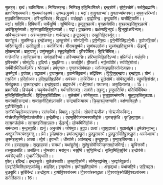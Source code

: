 

  
सु॒तइत्। इत्वं। त्वन्निमि॑श्लः। निमि॑श्लइन्द्र। निमि॑श्ल॒ इति॒निऽमि॑श्ले। इ॒न्द्र॒सोमे॑। सो॒मे॒स्तोमे॑। स्तोमे॒ब्रह्मा॑णि। ब्रह्मा॑णिश॒स्यमा॑ने। श॒स्यमा॑नउ॒क्थे। उ॒क्थइत्यु॒क्थे।। यद्वा॑। वा॒यु॒क्ताभ्यां॑। यु॒क्ताभ्यां॑मघवन्। म॒घ॒व॒न्हरि॑भ्यां। म॒घ॒वन्निति॑मघऽवन्। हरि॑भ्यां॒बिभ्र॑त्। बिभ्र॒द्वज्रं॑। वज्रं॑बा॒ह्वोः। बा॒ह्वोरि॑न्द्र। इ॒न्द्र॒यासि॑। यासीति॒यासि॑।।  
यद्वा॑। वा॒दि॒वि। दि॒विपार्ये॑। पार्ये॒सुष्विं॑। सुष्वि॑मिन्द्र। इ॒न्द्र॒वृ॒त्र॒हत्ये॑। वृ॒त्र॒हत्येव॑सि। वृ॒त्र॒हत्य॒इति॑वृ॒त्र॒ऽहत्ये॑। अव॑सि॒शूर॑सातौ। शूर॑साता॒विति॒शूर॑ऽसातौ।। यद्वा॑। वा॒दक्ष॑स्य। दक्ष॑स्यबि॒भ्युषः॑। बि॒भ्युषो॒अबि॑भ्यत्। अबि॑भ्य॒दर॑न्धयः। अर॑न्धय॒श्शर्ध॑तः। शर्ध॑तइन्द्र। इ॒न्द्र॒दस्यू॑न्। दस्यू॒निति॒दस्यू॑न्।।  
पाता॑सु॒तं। सु॒तमिन्द्रः॑। इन्द्रो॑अस्तु। अ॒स्तु॒सोमं॑। सोमं॑प्रणॆ॒नीः। प्र॒णे॒नीरु॒ग्रः। प्र॒ने॒नीरिति॑प्र॒ऽने॒नीः। उ॒ग्रोज॑रि॒तारं॑। ज॒रि॒तार॑मू॒ती। ऊ॒तीत्यू॒ती।। कर्ता॑वी॒राय॑। वी॒राय॒सुष्व॑ये। सुष्व॑यउलो॒कं। सुस्व॑य॒इति॒सुस्व॑ये। ऊँ॒इत्यूँ॑। लो॒कन्दाता॑। दाता॒वसु॑। वसु॑स्तुव॒ते। स्तु॒व॒तेकी॒रये॑। की॒रये॑चित्। चि॒दिति॑चित्।।  
गन्तेया॑न्ति। या॒न्ति॒सव॑ना। सव॑ना॒हरि॑भ्यां। हरि॑भ्याम्ब॒भ्रिः। हरि॑भ्या॒मिति॒हरि॑ऽभ्यां। ब॒भ्रिर्वज्रं॑। वज्रं॑प॒पिः। प॒पिस्सोमं॑। सोमं॑द॒दिः। द॒दिर्गाः। गा॒इति॑गाः।। कर्ता॑वी॒रं। वी॒रन्नर्यं॑। नर्यं॒सर्व॑वीरं। सर्व॑वीरं॒श्रोता॑। सर्व॑वीर॒मिति॒सर्व॑ऽवीरं। श्रोता॒हवं॑। हवं॑गृण॒तः। गृ॒ण॒तस्तोम॑वाहाः। स्तोम॑वाहा॒इति॒स्तोम॑ऽवाहाः।।  
अ॒स्मैव॒यं। व॒यंयत्। यद्वा॒वान॑। वा॒वान॒तत्। व॒वानेति॑व॒वान॑। तद्वि॑विष्मः। वि॒वि॒ष्म॒इन्द्रा॑य। इन्द्रा॑य॒यः। योनः॑। नः॒प्र॒दिवः॑। प्र॒दिवो॒अपः॑। प्र॒दिव॒इति॑प्र॒ऽदिवः॑। अप॑स्कः। क॒रिति॑कः।। सु॒तेसोमे॑। सोमे॑स्तु॒मसि॑। स्तु॒मसि॒शंस॑त्। शंस॑दु॒क्थाः। उ॒क्थाइन्द्रा॑य। इन्द्रा॑य॒ब्रह्म॑। ब्रह्म॒वर्ध॑नं। वर्ध॑नं॒यथा॑। यथास॑त्। अस॒दित्यस॑त्।। 15।।  
ब्रह्मा॑णि॒हि। हिच॑कृ॒षे। च॒कृ॒षेवर्ध॑नानि। वर्ध॑नानि॒ताव॑त्। ताव॑त्ते। त॒इ॒न्द्र॒। इ॒न्द्र॒म॒तिभिः॑। म॒तिभि॑र्विविष्मः। म॒तिभि॒रिति॑म॒तिऽभिः॑। वि॒वि॒ष्म॒इति॑विविष्मः।। सु॒तेसोमे॑। सोमे॑सुतपाः। सु॒त॒पा॒शन्त॑मानि। सु॒त॒पा॒इति॑सुतऽपाः। शन्त॑मानि॒रान्द्र्या॑। शन्त॑मा॒नीति॒शंऽत॑मानि। रान्द्र्या॑क्रियास्म। क्रि॒या॒स्म॒वक्ष॑णानि। वक्ष॑णानिय॒ज्ञैः। य॒ज्ञैरिति॑य॒ज्ञैः।।  
सनो॑बोधिपुरो॒ळासं॒ररा॑णः। ररा॑णः॒पिब॑। पिबा॒तु। तुसोमं॑। सोमं॒गोऋ॑जीकं। गोऋ॑जीकमिन्द्र। गोऋ॑जीक॒मिति॒गोऽऋ॑जीकं। इ॒न्द्रेती॑न्द्र।। एदम्ब॒र्हिर्यज॑मानस्यसीदो॒रुं। उ॒रुङ्कृ॑धि। कृ॒धि॒त्वा॒य॒तः। त्वा॒य॒तउ॑लो॒कं। त्वा॒य॒तइति॑त्वा॒ऽय॒तः। ऊँ॒इत्यूँ॑। लो॒कमिति॑लो॒कं।।  
सम॑न्दस्व। म॒न्द॒स्वा॒हि। ह्यनु॑। अनु॒जोषं॑। जोष॑मुग्र। उ॒ग्र॒प्र। प्रत्वा॑। त्वा॒य॒ज्ञासः॑। य॒ज्ञास॑इ॒मे। इ॒मेअ॑श्नुवन्तु। अ॒श्नु॒व॒न्त्वित्य॑श्नुवन्तु।। प्रेमे। इ॒मेहवा॑सः। हवा॑सःपुरुहू॒तं। पु॒रु॒हू॒तम॒स्मे। पु॒रु॒हू॒तमिति॑पु॒रु॒ऽहू॒तं। अ॒स्मेआत्वा॑। अ॒स्मेइत्य॒स्मे। आत्वा॑। त्वे॒यं। इ॒यन्धीः। धीरव॑से। अव॑सइन्द्र। इ॒न्द्र॒य॒म्याः॒। य॒म्या॒इति॑यम्याः।।  
तंवः॑। व॒स्स॒खा॒यः॒। स॒खा॒य॒स्सं। सयथा॑। यथा॑सु॒तेषु॑। सु॒तेषु॒सोमे॑भिरीम्पृणताभो॒जमिन्द्रं॑।। कु॒वित्तस्मै॑। तस्मा॒अस॑तिः। अस॑तिनः। नो॒भरा॑य। भरा॑य॒न। नसुष्विं॑। सुष्वि॒मिन्द्रः॑। सुस्वि॒मिति॒सुस्विं॑। इन्द्रोव॑से। अव॑सेमृधाति। मृ॒धा॒तीति॑मृधाति।।  
ए॒वेत्। इदिन्द्रः॑। इन्द्र॑स्सु॒ते। सु॒तेअ॑स्तावि। अ॒स्ता॒वि॒सोमे॑। सोमे॑भ॒रद्वा॑जेषु। भ॒रद्वा॑जेषु॒क्षयं॑। भ॒रद्वा॑जे॒ष्विति॑भ॒रत्ऽवा॑जेषु। क्षय॒दित्। इन्म॒घोनः॑। म॒घोन॒इति॑म॒घोनः॑।। अस॒द्यथा॑। यथा॑जरि॒त्रे। ज॒रि॒त्रउ॒त। उ॒तसू॒रिः। सू॒रिरिन्द्रः॑। इन्द्रो॑रा॒यः। रा॒योवि॒श्ववा॑रस्य। वि॒श्ववा॑रस्यदा॒ता। वि॒श्ववा॑र॒स्येति॑वि॒श्वऽवा॑रस्य। दा॒तेति॑दा॒ता।। 16।।  
